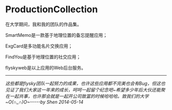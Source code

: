 ProductionCollection
====================

在大学期间，我和我的团队的作品集。

SmartMemo是一款基于地理位置的备忘提醒应用；

ExgCard是多功能名片交换应用；

FindYou是基于地理位置的社交应用；

flyskyweb是以上应用的Web后台服务。

---

*这些都是flysky团队一起努力的成果，也许这些应用都不完美也会有Bug，但这也见证了我们大家这一年来的成长，呵呵一起留个纪念吧~希望多少年后大伙还能聚在一起共事，也许那会就是一起开公司致富的时候哈哈哈。致我们的大学~O(∩_∩)O~-----by Shen 2014-05-14*
